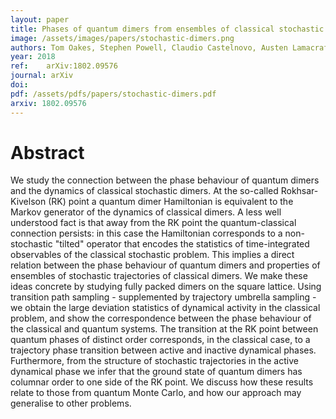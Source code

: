 ```yaml
---
layout: paper
title: Phases of quantum dimers from ensembles of classical stochastic trajectories
image: /assets/images/papers/stochastic-dimers.png
authors: Tom Oakes, Stephen Powell, Claudio Castelnovo, Austen Lamacraft, Juan P. Garrahan
year: 2018
ref: 	arXiv:1802.09576
journal: arXiv
doi:
pdf: /assets/pdfs/papers/stochastic-dimers.pdf
arxiv: 1802.09576
---
```


# Abstract

We study the connection between the phase behaviour of quantum dimers and the dynamics of classical stochastic dimers. At the so-called Rokhsar-Kivelson (RK) point a quantum dimer Hamiltonian is equivalent to the Markov generator of the dynamics of classical dimers. A less well understood fact is that away from the RK point the quantum-classical connection persists: in this case the Hamiltonian corresponds to a non-stochastic "tilted" operator that encodes the statistics of time-integrated observables of the classical stochastic problem. This implies a direct relation between the phase behaviour of quantum dimers and properties of ensembles of stochastic trajectories of classical dimers. We make these ideas concrete by studying fully packed dimers on the square lattice. Using transition path sampling - supplemented by trajectory umbrella sampling - we obtain the large deviation statistics of dynamical activity in the classical problem, and show the correspondence between the phase behaviour of the classical and quantum systems. The transition at the RK point between quantum phases of distinct order corresponds, in the classical case, to a trajectory phase transition between active and inactive dynamical phases. Furthermore, from the structure of stochastic trajectories in the active dynamical phase we infer that the ground state of quantum dimers has columnar order to one side of the RK point. We discuss how these results relate to those from quantum Monte Carlo, and how our approach may generalise to other problems.
